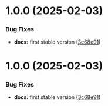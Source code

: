 # 1.0.0 (2025-02-03)


### Bug Fixes

* **docs:** first stable version ([3c68e91](https://github.com/davitp/editimg/commit/3c68e91208ca89ea7021690d59554bf7173ac4e6))

# 1.0.0 (2025-02-03)


### Bug Fixes

* **docs:** first stable version ([3c68e91](https://github.com/davitp/editimg/commit/3c68e91208ca89ea7021690d59554bf7173ac4e6))
